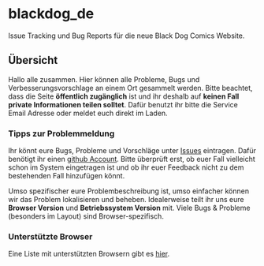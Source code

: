 # blackdog_de

Issue Tracking und Bug Reports für die neue Black Dog Comics Website.

## Übersicht

Hallo alle zusammen. Hier können alle Probleme, Bugs und Verbesserungsvorschlage an einem Ort gesammelt werden. Bitte beachtet, dass die Seite **öffentlich zugänglich** ist und ihr deshalb auf **keinen Fall private Informationen teilen solltet**. Dafür benutzt ihr bitte die Service Email Adresse oder meldet euch direkt im Laden.

### Tipps zur Problemmeldung

Ihr könnt eure Bugs, Probleme und Vorschläge unter [Issues](https://github.com/peterschueler/blackdog_de/issues) eintragen. Dafür benötigt ihr einen [github Account](https://github.com/join). Bitte überprüft erst, ob euer Fall vielleicht schon im System eingetragen ist und ob ihr euer Feedback nicht zu dem bestehenden Fall hinzufügen könnt.

Umso spezifischer eure Problembeschreibung ist, umso einfacher können wir das Problem lokalisieren und beheben. Idealerweise teilt ihr uns eure **Browser Version** und **Betriebssystem Version** mit. Viele Bugs & Probleme (besonders im Layout) sind Browser-spezifisch.

### Unterstützte Browser

Eine Liste mit unterstützten Browsern gibt es [hier](https://github.com/peterschueler/blackdog_de/blob/master/supported_browsers.md).
